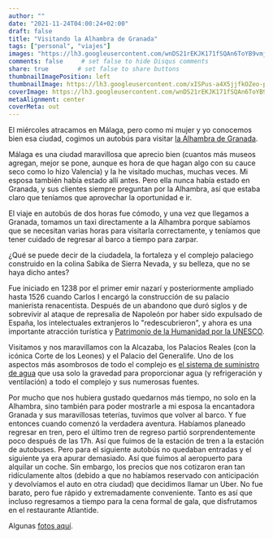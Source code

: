 ```yaml
---
author: ""
date: "2021-11-24T04:00:24+02:00"
draft: false
title: "Visitando la Alhambra de Granada"
tags: ["personal", "viajes"]
images: "https://lh3.googleusercontent.com/wnDS21rEKJK171fSQAn6ToYB9vmjtbji7qudy_KMraIwq80L9J9ie-uv7VLwfFpokO-w07c2EjqGr1FmxJtWLQcKrvGPDpojlzQtwMbYpt5lzOI9kWgt7eJGWTjb5t3jex7fx0Ag9Dg=w1920-h1080"
comments: false     # set false to hide Disqus comments
share: true        # set false to share buttons
thumbnailImagePosition: left
thumbnailImage: https://lh3.googleusercontent.com/xISPus-a4X5jjfkOZeo-pQ8Yr27n95tEiZRsqGCLTCf-uCc1Ll1H2XetZRrkTrbIHncmNv5zKGmFtWg118s1y_InHz7Lspv0MIpjtMtBt03-aVLeKaIrI5JojBqUku0dYKJ21r5yQH0=w1920-h1080
coverImage: https://lh3.googleusercontent.com/wnDS21rEKJK171fSQAn6ToYB9vmjtbji7qudy_KMraIwq80L9J9ie-uv7VLwfFpokO-w07c2EjqGr1FmxJtWLQcKrvGPDpojlzQtwMbYpt5lzOI9kWgt7eJGWTjb5t3jex7fx0Ag9Dg=w1920-h1080
metaAlignment: center
coverMeta: out
---
```


El miércoles atracamos en Málaga, pero como mi mujer y yo conocemos bien esa ciudad, cogimos un autobús para visitar [la Alhambra de Granada](https://www.alhambra-patronato.es/).

<!--more-->

Málaga es una ciudad maravillosa que aprecio bien (cuantos más museos agregan, mejor se pone, aunque es hora de que hagan algo con su cauce seco como lo hizo Valencia) y la he visitado muchas, muchas veces. Mi esposa también había estado allí antes. Pero ella nunca había estado en Granada, y sus clientes siempre preguntan por la Alhambra, así que estaba claro que teníamos que aprovechar la oportunidad e ir.

El viaje en autobús de dos horas fue cómodo, y una vez que llegamos a Granada, tomamos un taxi directamente a la Alhambra porque sabíamos que se necesitan varias horas para visitarla correctamente, y teníamos que tener cuidado de regresar al barco a tiempo para zarpar.

¿Qué se puede decir de la ciudadela, la fortaleza y el complejo palaciego construido en la colina Sabika de Sierra Nevada, y su belleza, que no se haya dicho antes?

Fue iniciado en 1238 por el primer emir nazarí y posteriormente ampliado hasta 1526 cuando Carlos I encargó la construcción de su palacio manierista renacentista. Después de un abandono que duró siglos y de sobrevivir al ataque de represalia de Napoleón por haber sido expulsado de España, los intelectuales extranjeros lo "redescubrieron", y ahora es una importante atracción turística y [Patrimonio de la Humanidad por la UNESCO](https://whc.unesco.org/en/list/314).

Visitamos y nos maravillamos con la Alcazaba, los Palacios Reales (con la icónica Corte de los Leones) y el Palacio del Generalife. Uno de los aspectos más asombrosos de todo el complejo es [el sistema de suministro de agua](https://en.wikipedia.org/wiki/Alhambra#Water_supply_system) que usa solo la gravedad para proporcionar agua (y refrigeración y ventilación) a todo el complejo y sus numerosas fuentes.

Por mucho que nos hubiera gustado quedarnos más tiempo, no solo en la Alhambra, sino también para poder mostrarle a mi esposa la encantadora Granada y sus maravillosas teterías, tuvimos que volver al barco. Y fue entonces cuando comenzó la verdadera aventura. Habíamos planeado regresar en tren, pero el último tren de regreso partió sorprendentemente poco después de las 17h. Así que fuimos de la estación de tren a la estación de autobuses. Pero para el siguiente autobús no quedaban entradas y el siguiente ya era apurar demasiado. Así que fuimos al aeropuerto para alquilar un coche. Sin embargo, los precios que nos cotizaron eran tan ridículamente altos (debido a que no habíamos reservado con anticipación y devolvíamos el auto en otra ciudad) que decidimos llamar un Uber. No fue barato, pero fue rápido y extremadamente conveniente. Tanto es así que incluso regresamos a tiempo para la cena formal de gala, que disfrutamos en el restaurante Atlantide.

Algunas [fotos aquí](https://photos.app.goo.gl/LcCTBE1c6PyKKaFw8).
